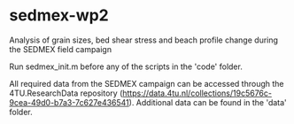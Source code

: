 # sedmex-wp2
Analysis of grain sizes, bed shear stress and beach profile change during the SEDMEX field campaign

Run sedmex_init.m before any of the scripts in the 'code' folder.

All required data from the SEDMEX campaign can be accessed through the 4TU.ResearchData repository (https://data.4tu.nl/collections/19c5676c-9cea-49d0-b7a3-7c627e436541). Additional data can be found in the 'data' folder.